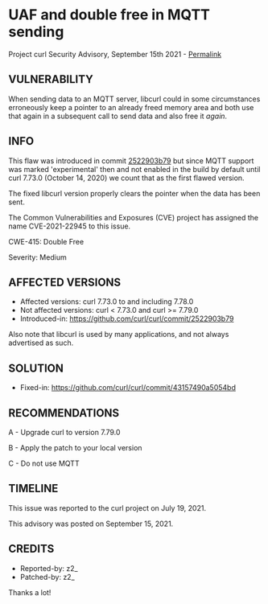 UAF and double free in MQTT sending
===================================

Project curl Security Advisory, September 15th 2021 -
[Permalink](https://curl.se/docs/CVE-2021-22945.html)

VULNERABILITY
-------------

When sending data to an MQTT server, libcurl could in some circumstances
erroneously keep a pointer to an already freed memory area and both use that
again in a subsequent call to send data and also free it *again*.

INFO
----

This flaw was introduced in commit
[2522903b79](https://github.com/curl/curl/commit/2522903b79) but since MQTT
support was marked 'experimental' then and not enabled in the build by default
until curl 7.73.0 (October 14, 2020) we count that as the first flawed
version.

The fixed libcurl version properly clears the pointer when the data has been
sent.

The Common Vulnerabilities and Exposures (CVE) project has assigned the name
CVE-2021-22945 to this issue.

CWE-415: Double Free

Severity: Medium

AFFECTED VERSIONS
-----------------

- Affected versions: curl 7.73.0 to and including 7.78.0
- Not affected versions: curl < 7.73.0 and curl >= 7.79.0
- Introduced-in: https://github.com/curl/curl/commit/2522903b79

Also note that libcurl is used by many applications, and not always advertised
as such.

SOLUTION
------------

- Fixed-in: https://github.com/curl/curl/commit/43157490a5054bd

RECOMMENDATIONS
--------------

 A - Upgrade curl to version 7.79.0

 B - Apply the patch to your local version
 
 C - Do not use MQTT

TIMELINE
--------

This issue was reported to the curl project on July 19, 2021.

This advisory was posted on September 15, 2021.

CREDITS
-------

- Reported-by: z2_
- Patched-by: z2_

Thanks a lot!
